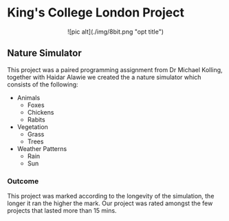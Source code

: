 # King's College London Project

<center>![pic alt](./img/8bit.png "opt title")</center>

## Nature Simulator 
This project was a paired programming assignment from Dr Michael Kolling,
together with Haidar Alawie we created the a nature simulator which consists of
the following:
- Animals
    - Foxes
    - Chickens
    - Rabits
- Vegetation
    - Grass
    - Trees
- Weather Patterns
    - Rain
    - Sun

### Outcome
This project was marked according to the longevity of the simulation, the
longer it ran the higher the mark. Our project was rated amongst the few
projects that lasted more than 15 mins.


